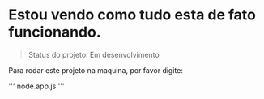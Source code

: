 # Estou vendo como tudo esta de fato funcionando.

> Status do projeto: Em desenvolvimento

Para rodar este projeto na maquina, por favor digite:

'''
node.app.js
'''
